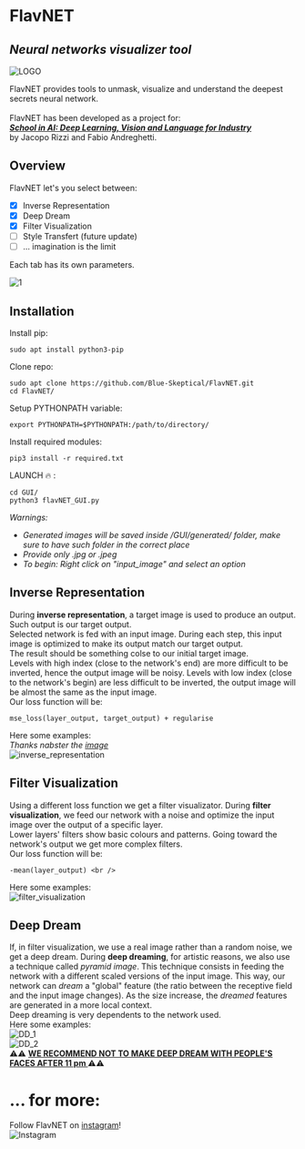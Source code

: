 # FlavNET
## _Neural networks visualizer tool_

![LOGO](./logo.png)

FlavNET provides tools to unmask, visualize and understand the deepest secrets neural network.<br /><br />
FlavNET has been developed as a project for:<br />
[_**School in AI: Deep Learning, Vision and Language for Industry**_](https://aischools.it/)  
by Jacopo Rizzi and Fabio Andreghetti.

## Overview
FlavNET let's you select between:
- [x] Inverse Representation
- [x] Deep Dream
- [x] Filter Visualization
- [ ] Style Transfert (future update)
- [ ] ... imagination is the limit

Each tab has its own parameters.

![1](./guide_images/overview.png)

## Installation
Install pip:
```
sudo apt install python3-pip
```
Clone repo:
```
sudo apt clone https://github.com/Blue-Skeptical/FlavNET.git
cd FlavNET/
```
Setup PYTHONPATH variable:
```
export PYTHONPATH=$PYTHONPATH:/path/to/directory/
```
Install required modules:
```
pip3 install -r required.txt
```
LAUNCH :fire: :
```
cd GUI/
python3 flavNET_GUI.py
```

*Warnings:*
- *Generated images will be saved inside /GUI/generated/ folder, make sure to have such folder in the correct place*
- *Provide only .jpg or .jpeg*
- *To begin: Right click on "input_image" and select an option*

## Inverse Representation
During __inverse representation__, a target image is used to produce an output. Such output is our target output.<br />
Selected network is fed with an input image. During each step, this input image is optimized to make its output match our target output. <br />
The result should be something colse to our initial target image.<br />
Levels with high index (close to the network's end) are more difficult to be inverted, hence the output image will be noisy.
Levels with low index (close to the network's begin) are less difficult to be inverted, the output image will be almost the same as the input image. <br />
Our loss function will be:
```
mse_loss(layer_output, target_output) + regularise
```

Here some examples:<br />
_Thanks nabster the [image](https://pixabay.com/de/photos/tier-hirsch-tiere-s%c3%a4ugetier-gut-985126/)_
<br />
![inverse_representation](./guide_images/inverse_representation.png)

## Filter Visualization
Using a different loss function we get a filter visualizator. During __filter visualization__, we feed our network with a noise and optimize the input image over the output of a specific layer. <br />
Lower layers' filters show basic colours and patterns. Going toward the network's output we get more complex filters. <br />
Our loss function will be: <br />
```
-mean(layer_output) <br />
```
Here some examples: <br />
![filter_visualization](./guide_images/filter_visualization.png)

## Deep Dream
If, in filter visualization, we use a real image rather than a random noise, we get a deep dream.
During __deep dreaming__, for artistic reasons, we also use a technique called _pyramid image_.
This technique consists in feeding the network with a different scaled versions of the input image. This way, our network can _dream_ a "global" feature (the ratio between the receptive field and the input image changes). As the size increase, the _dreamed_ features are generated in a more local context.<br />
Deep dreaming is very dependents to the network used. <br />
Here some examples: <br />
![DD_1](./guide_images/DD_1.png)
<br />
![DD_2](./guide_images/DD_2.png)
<br />
⚠️⚠️ **<ins> WE RECOMMEND NOT TO MAKE DEEP DREAM WITH PEOPLE'S FACES AFTER 11 pm </ins>** ⚠️⚠️
# ... for more:
Follow FlavNET on [instagram](https://www.instagram.com/flavnet/)! <br />
![Instagram](./guide_images/Instagram-logo_a.png)

